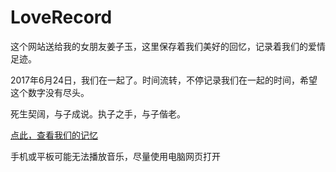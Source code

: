 # LoveRecord
这个网站送给我的女朋友姜子玉，这里保存着我们美好的回忆，记录着我们的爱情足迹。

2017年6月24日，我们在一起了。时间流转，不停记录我们在一起的时间，希望这个数字没有尽头。

死生契阔，与子成说。执子之手，与子偕老。

[点此，查看我们的记忆](https://姜子玉.我爱你/iloveu.html) 


手机或平板可能无法播放音乐，尽量使用电脑网页打开